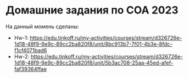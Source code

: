 # Домашние задания по СОА 2023

На данный момень сделаны:

* Hw-1: https://edu.tinkoff.ru/my-activities/courses/stream/d326726e-1d18-48f9-9e9c-89cc2ba820f8/unit/8bc913b7-7f01-4b3e-8fdc-f1cf4071bad6
* Hw-2: https://edu.tinkoff.ru/my-activities/courses/stream/d326726e-1d18-48f9-9e9c-89cc2ba820f8/unit/5b3ac708-25aa-45ed-afef-faf39364ffae
